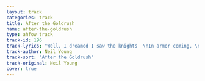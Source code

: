 ```yaml
---
layout: track
categories: track
title: After the Goldrush
name: after-the-goldrush
type: ahfow_track
track-id: 196
track-lyrics: "Well, I dreamed I saw the knights  \nIn armor coming, \nSaying something about a queen. \nThere were peasants singing and  \nDrummers drumming \nAnd the archer split the tree. \nThere was a fanfare blowing  \nTo the sun \nThat was floating on the breeze. \nLook at Mother Nature on the run  \nIn the nineteen seventies. \nLook at Mother Nature on the run  \nIn the nineteen seventies. \n\nI was lying in a burned out basement \nWith the full moon in my eyes. \nI was hoping for replacement \nWhen the sun burst thru the sky. \nThere was a band playing in my head \nAnd I felt like getting high. \nI was thinking about what a  \nFriend had said  \nI was hoping it was a lie. \nThinking about what a  \nFriend had said  \nI was hoping it was a lie. \n\nWell, I dreamed I saw the silver   \nSpace ships flying \nIn the yellow haze of the sun, \nThere were children crying  \nAnd colors flying \nAll around the chosen ones. \nAll in a dream, all in a dream  \nThe loading had begun. \nThey were flying Mother Nature's  \nSilver seed to a new home in the sun. \nFlying Mother Nature's  \nSilver seed to a new home."
track-author: Neil Young
track-sort: "After the Goldrush"
track-original: Neil Young
cover: true
---
```

